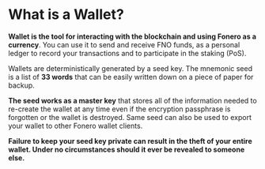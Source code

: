 # What is a Wallet?

**Wallet is the tool for interacting with the blockchain and using Fonero as a currency**. You can use it to send and receive FNO funds, as a personal ledger to record your transactions and to participate in the staking (PoS).

Wallets are deterministically generated by a seed key. The mnemonic seed is a list of **33 words** that can be easily written down on a piece of paper for backup.

**The seed works as a master key** that stores all of the information needed to re-create the wallet at any time  even if the encryption passphrase is forgotten or the wallet is destroyed. Same seed can also be used to export your wallet to other Fonero wallet clients.

**Failure to keep your seed key private can result in the theft of your entire wallet. Under no circumstances should it ever be revealed to someone else.**
